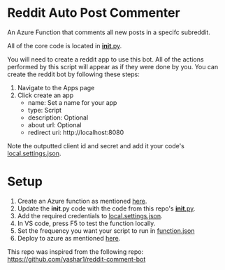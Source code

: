 # Reddit Auto Post Commenter
An Azure Function that comments all new posts in a specifc subreddit.

All of the core code is located in [__init__.py](./CommentRedditPost/__init__.py).

You will need to create a reddit app to use this bot.
All of the actions performed by this script will appear as if they were done by you.
You can create the reddit bot by following these steps:

1. Navigate to the Apps page
2. Click create an app
   - name: Set a name for your app
   - type: Script
   - description: Optional
   - about url: Optional
   - redirect uri: http://localhost:8080

Note the outputted client id and secret and add it your code's [local.settings.json](./CommentRedditPost/local.settings.json).

# Setup

1. Create an Azure function as mentioned [here](https://docs.microsoft.com/en-us/azure/azure-functions/functions-develop-vs-code?tabs=python).
2. Update the __init__.py code with the code from this repo's [__init__.py](./CommentRedditPost/__init__.py).
3. Add the required credentials to [local.settings.json](./CommentRedditPost/local.settings.json).
4. In VS code, press F5 to test the function locally.
5. Set the frequency you want your script to run in [function.json](./CommentRedditPost/function.json#:~:text=%22schedule%22%3A%20%220%20*%202%20*%20*%20*%22)
6. Deploy to azure as mentioned [here](https://docs.microsoft.com/en-us/azure/azure-functions/functions-develop-vs-code?tabs=python#publish-to-azure).

This repo was inspired from the following repo:
https://github.com/yashar1/reddit-comment-bot
